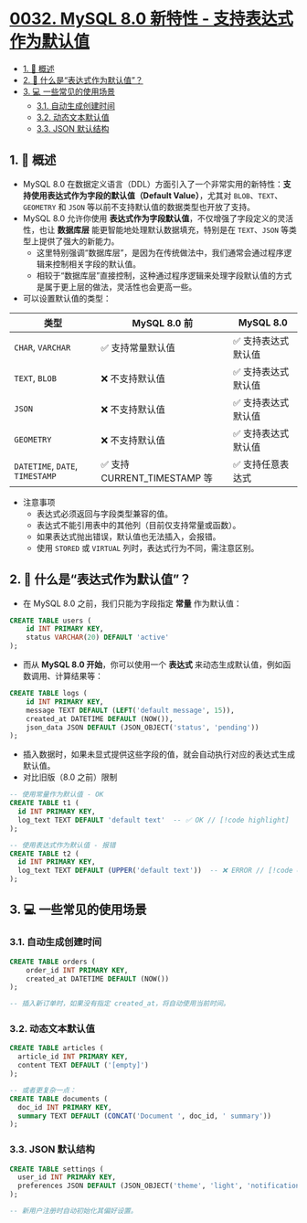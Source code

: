 # [0032. MySQL 8.0 新特性 - 支持表达式作为默认值](https://github.com/Tdahuyou/TNotes.sql/tree/main/notes/0032.%20MySQL%208.0%20%E6%96%B0%E7%89%B9%E6%80%A7%20-%20%E6%94%AF%E6%8C%81%E8%A1%A8%E8%BE%BE%E5%BC%8F%E4%BD%9C%E4%B8%BA%E9%BB%98%E8%AE%A4%E5%80%BC)

<!-- region:toc -->

- [1. 📝 概述](#1--概述)
- [2. 🤔 什么是“表达式作为默认值”？](#2--什么是表达式作为默认值)
- [3. 💻 一些常见的使用场景](#3--一些常见的使用场景)
  - [3.1. 自动生成创建时间](#31-自动生成创建时间)
  - [3.2. 动态文本默认值](#32-动态文本默认值)
  - [3.3. JSON 默认结构](#33-json-默认结构)

<!-- endregion:toc -->

## 1. 📝 概述

- MySQL 8.0 在数据定义语言（DDL）方面引入了一个非常实用的新特性：**支持使用表达式作为字段的默认值（Default Value）**，尤其对 `BLOB`、`TEXT`、`GEOMETRY` 和 `JSON` 等以前不支持默认值的数据类型也开放了支持。
- MySQL 8.0 允许你使用 **表达式作为字段默认值**，不仅增强了字段定义的灵活性，也让 **数据库层** 能更智能地处理默认数据填充，特别是在 `TEXT`、`JSON` 等类型上提供了强大的新能力。
  - 这里特别强调“数据库层”，是因为在传统做法中，我们通常会通过程序逻辑来控制相关字段的默认值。
  - 相较于“数据库层”直接控制，这种通过程序逻辑来处理字段默认值的方式是属于更上层的做法，灵活性也会更高一些。
- 可以设置默认值的类型：

| 类型 | MySQL 8.0 前 | MySQL 8.0 |
| --- | --- | --- |
| `CHAR`, `VARCHAR` | ✅ 支持常量默认值 | ✅ 支持表达式默认值 |
| `TEXT`, `BLOB` | ❌ 不支持默认值 | ✅ 支持表达式默认值 |
| `JSON` | ❌ 不支持默认值 | ✅ 支持表达式默认值 |
| `GEOMETRY` | ❌ 不支持默认值 | ✅ 支持表达式默认值 |
| `DATETIME`, `DATE`, `TIMESTAMP` | ✅ 支持 CURRENT_TIMESTAMP 等 | ✅ 支持任意表达式 |

- 注意事项
  - 表达式必须返回与字段类型兼容的值。
  - 表达式不能引用表中的其他列（目前仅支持常量或函数）。
  - 如果表达式抛出错误，默认值也无法插入，会报错。
  - 使用 `STORED` 或 `VIRTUAL` 列时，表达式行为不同，需注意区别。

## 2. 🤔 什么是“表达式作为默认值”？

- 在 MySQL 8.0 之前，我们只能为字段指定 **常量** 作为默认值：

```sql {3}
CREATE TABLE users (
    id INT PRIMARY KEY,
    status VARCHAR(20) DEFAULT 'active'
);
```

- 而从 **MySQL 8.0 开始**，你可以使用一个 **表达式** 来动态生成默认值，例如函数调用、计算结果等：

```sql {3-5}
CREATE TABLE logs (
    id INT PRIMARY KEY,
    message TEXT DEFAULT (LEFT('default message', 15)),
    created_at DATETIME DEFAULT (NOW()),
    json_data JSON DEFAULT (JSON_OBJECT('status', 'pending'))
);
```

- 插入数据时，如果未显式提供这些字段的值，就会自动执行对应的表达式生成默认值。
- 对比旧版（8.0 之前）限制

```sql
-- 使用常量作为默认值 - OK
CREATE TABLE t1 (
  id INT PRIMARY KEY,
  log_text TEXT DEFAULT 'default text'  -- ✅ OK // [!code highlight]
);

-- 使用表达式作为默认值 - 报错
CREATE TABLE t2 (
  id INT PRIMARY KEY,
  log_text TEXT DEFAULT (UPPER('default text'))  -- ❌ ERROR // [!code error]
);
```

## 3. 💻 一些常见的使用场景

### 3.1. 自动生成创建时间

```sql {3}
CREATE TABLE orders (
    order_id INT PRIMARY KEY,
    created_at DATETIME DEFAULT (NOW())
);

-- 插入新订单时，如果没有指定 created_at，将自动使用当前时间。
```

### 3.2. 动态文本默认值

```sql {3,9}
CREATE TABLE articles (
  article_id INT PRIMARY KEY,
  content TEXT DEFAULT ('[empty]')
);

-- 或者更复杂一点：
CREATE TABLE documents (
  doc_id INT PRIMARY KEY,
  summary TEXT DEFAULT (CONCAT('Document ', doc_id, ' summary'))
);
```

### 3.3. JSON 默认结构

```sql {3}
CREATE TABLE settings (
  user_id INT PRIMARY KEY,
  preferences JSON DEFAULT (JSON_OBJECT('theme', 'light', 'notifications', TRUE))
);

-- 新用户注册时自动初始化其偏好设置。
```
